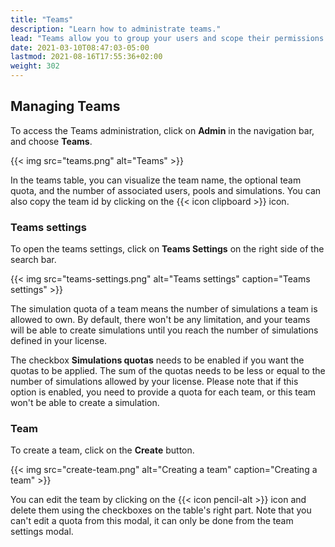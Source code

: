 ```yaml
---
title: "Teams"
description: "Learn how to administrate teams."
lead: "Teams allow you to group your users and scope their permissions accordingly."
date: 2021-03-10T08:47:03-05:00
lastmod: 2021-08-16T17:55:36+02:00
weight: 302
---
```


## Managing Teams

To access the Teams administration, click on **Admin** in the navigation bar, and choose **Teams**.

{{< img src="teams.png" alt="Teams" >}}

In the teams table, you can visualize the team name, the optional team quota, and the number of associated users, pools and simulations.
You can also copy the team id by clicking on the {{< icon clipboard >}} icon.

### Teams settings

To open the teams settings, click on **Teams Settings** on the right side of the search bar.

{{< img src="teams-settings.png" alt="Teams settings" caption="Teams settings" >}}

The simulation quota of a team means the number of simulations a team is allowed to own. By default, there won't be any limitation, and your teams will be able to create simulations until you reach the number of simulations defined in your license.

The checkbox **Simulations quotas** needs to be enabled if you want the quotas to be applied. The sum of the quotas needs to be less or equal to the number of simulations allowed by your license. Please note that if this option is enabled, you need to provide a quota for each team, or this team won't be able to create a simulation.

### Team

To create a team, click on the **Create** button.

{{< img src="create-team.png" alt="Creating a team" caption="Creating a team" >}}

You can edit the team by clicking on the {{< icon pencil-alt >}} icon and delete them using the checkboxes on the table's right part.
Note that you can't edit a quota from this modal, it can only be done from the team settings modal.
